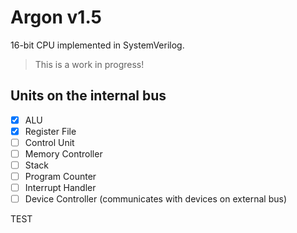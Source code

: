 # Argon v1.5

16-bit CPU implemented in SystemVerilog.

> This is a work in progress!

## Units on the internal bus
 - [x] ALU
 - [x] Register File
 - [ ] Control Unit
 - [ ] Memory Controller
 - [ ] Stack
 - [ ] Program Counter
 - [ ] Interrupt Handler
 - [ ] Device Controller (communicates with devices on external bus)

TEST